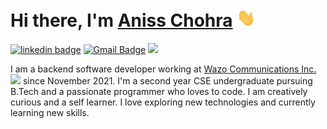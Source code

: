 <h1>Hi there, I'm <a  href="https://github.com/nissou91/">Aniss Chohra</a> <img  src="https://raw.githubusercontent.com/ABSphreak/ABSphreak/master/gifs/Hi.gif" width="30px"></h1>

[![linkedin badge](https://img.shields.io/badge/nissou91-30302f?style=flat&logo=linkedin)](https://www.linkedin.com/in/aniss-chohra-230016206/)
[![Gmail Badge](https://img.shields.io/badge/achohra@wazo.io-30302f?style=flat&logo=Gmail&logoColor=red)](mailto:achohra@wazo.io)
<img src="https://komarev.com/ghpvc/?username=nissou91&style=plastic" />

I am a backend software developer working at <a  href="https://wazo.io/"> Wazo Communications Inc.</a> <img src="https://encrypted-tbn0.gstatic.com/images?q=tbn:ANd9GcRPopHtsnOHvxjn__a1-3xYVz62kq8AF6Tn2YFSswzgzLGkVWIxzV5UMcIC3DwMRCBAMg&usqp=CAU" width="50px"> since November 2021.
I'm a second year CSE undergraduate pursuing B.Tech and a passionate programmer who loves to code. I am creatively curious and a self learner. I love exploring new technologies and currently learning new skills. <br>

<!--
### Summary
![Metrics](/github-metrics.svg)
### Recent Activity Stats
![Recent activity charts](/metrics.plugin.habits.charts.svg)
### Issues and Pull Requests
![Issues and PRs](/metrics.plugin.followup.indepth.svg)
### Notable Contributions
![Notable Contributions](/metrics.plugin.notable.indepth.svg)
### Most Used Languages
![Most used languages](/metrics.plugin.languages.indepth.svg)
-->


<!--
**nissou91/nissou91** is a ✨ _special_ ✨ repository because its `README.md` (this file) appears on your GitHub profile.

Here are some ideas to get you started:

- 🔭 I’m currently working on ...
- 🌱 I’m currently learning ...
- 👯 I’m looking to collaborate on ...
- 🤔 I’m looking for help with ...
- 💬 Ask me about ...
- 📫 How to reach me: ...
- 😄 Pronouns: ...
- ⚡ Fun fact: ...
-->
